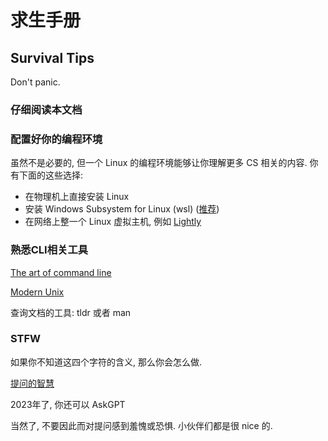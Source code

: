 # 求生手册

## Survival Tips

Don't panic.

### 仔细阅读本文档

### 配置好你的编程环境

虽然不是必要的, 但一个 Linux 的编程环境能够让你理解更多 CS 相关的内容. 你有下面的这些选择:

* 在物理机上直接安装 Linux
* 安装 Windows Subsystem for Linux (wsl) ([推荐](https://zhuanlan.zhihu.com/p/337104547))
* 在网络上整一个 Linux 虚拟主机, 例如 [Lightly](https://lightly.teamcode.com/?f=jb51)

### 熟悉CLI相关工具

[The art of command line](https://github.com/jlevy/the-art-of-command-line/blob/master/README-zh.md)

[Modern Unix](https://github.com/ibraheemdev/modern-unix)

查询文档的工具: tldr 或者 man

### STFW

如果你不知道这四个字符的含义, 那么你会怎么做.

[提问的智慧](https://lug.ustc.edu.cn/wiki/doc/smart-questions/)

2023年了, 你还可以 AskGPT

当然了, 不要因此而对提问感到羞愧或恐惧. 小伙伴们都是很 nice 的.

